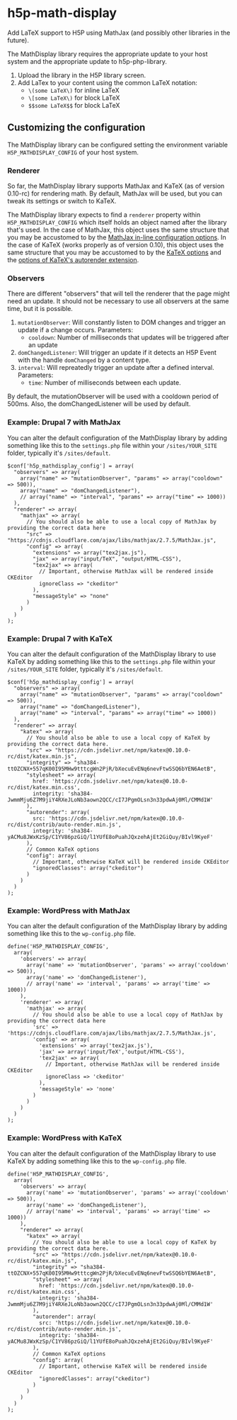 # h5p-math-display

Add LaTeX support to H5P using MathJax (and possibly other libraries in the future).

The MathDisplay library requires the appropriate update to your host system and the appropriate update to h5p-php-library.

1. Upload the library in the H5P library screen.
2. Add LaTex to your content using the common LaTeX notation:
   - `\(some LaTeX\)` for inline LaTeX
   - `\[some LaTeX\)` for block LaTeX
   - `$$some LaTeX$$` for block LaTeX

## Customizing the configuration
The MathDisplay library can be configured setting the environment variable `H5P_MATHDISPLAY_CONFIG` of your host system.

### Renderer ###
So far, the MathDisplay library supports MathJax and KaTeX (as of version 0.10-rc) for rendering math. By default, MathJax will be used, but you can tweak its settings or switch to KaTeX.

The MathDisplay library expects to find a `renderer` property within `H5P_MATHDISPLAY_CONFIG` which itself holds an object named after the library that's used.
In the case of MathJax, this object uses the same structure that you may be accustomed to by the [MathJax in-line configuration options](https://docs.mathjax.org/en/latest/configuration.html#using-in-line-configuration-options).
In the case of KaTeX (works properly as of version 0.10), this object uses the same structure that you may be accustomed to by the [KaTeX options](https://khan.github.io/KaTeX/docs/options.html) and the [options of KaTeX's autorender extension](https://khan.github.io/KaTeX/docs/autorender.html).

### Observers ###
There are different "observers" that will tell the renderer that the page might need an update. It should not be necessary to use all observers at the same time, but it is possible.

1. `mutationObserver`: Will constantly listen to DOM changes and trigger an update if a change occurs. Parameters:
    - `cooldown`: Number of milliseconds that updates will be triggered after an update
2. `domChangedListener`: Will trigger an update if it detects an H5P Event with the handle `domChanged` by a content type.
3. `interval`: Will repreatedly trigger an update after a defined interval. Parameters:
    - `time`: Number of milliseconds between each update.

By default, the mutationObserver will be used with a cooldown period of 500ms. Also, the domChangedListener will be used by default.

### Example: Drupal 7 with MathJax
You can alter the default configuration of the MathDisplay library by adding something like this to the `settings.php` file within your `/sites/YOUR_SITE` folder, typically it's `/sites/default`.

    $conf['h5p_mathdisplay_config'] = array(
      "observers" => array(
        array("name" => "mutationObserver", "params" => array("cooldown" => 500)),
        array("name" => "domChangedListener"),
        // array("name" => "interval", "params" => array("time" => 1000))
      ),
      "renderer" => array(
        "mathjax" => array(
          // You should also be able to use a local copy of MathJax by providing the correct data here
          "src" => "https://cdnjs.cloudflare.com/ajax/libs/mathjax/2.7.5/MathJax.js",
          "config" => array(
            "extensions" => array("tex2jax.js"),
            "jax" => array("input/TeX", "output/HTML-CSS"),
            "tex2jax" => array(
              // Important, otherwise MathJax will be rendered inside CKEditor
              ignoreClass => "ckeditor"
            ),
            "messageStyle" => "none"
          )
        )
      )
    );

### Example: Drupal 7 with KaTeX
You can alter the default configuration of the MathDisplay library to use KaTeX by adding something like this to the `settings.php` file within your `/sites/YOUR_SITE` folder, typically it's `/sites/default`.

    $conf['h5p_mathdisplay_config'] = array(
      "observers" => array(
        array("name" => "mutationObserver", "params" => array("cooldown" => 500)),
        array("name" => "domChangedListener"),
        array("name" => "interval", "params" => array("time" => 1000))
      ),
      "renderer" => array(
        "katex" => array(
          // You should also be able to use a local copy of KaTeX by providing the correct data here.
          "src" => "https://cdn.jsdelivr.net/npm/katex@0.10.0-rc/dist/katex.min.js",
          "integrity" => "sha384-ttOZCNX+557qK00I95MHw9tttcgWn2PjR/bXecuEvENq6nevFtwSSQ6bYEN6AetB",
          "stylesheet" => array(
            href: 'https://cdn.jsdelivr.net/npm/katex@0.10.0-rc/dist/katex.min.css',
            integrity: 'sha384-JwmmMju6Z7M9jiY4RXeJLoNb3aown2QCC/cI7JPgmOLsn3n33pdwAj0Ml/CMMd1W'
          ),
          "autorender": array(
            src: 'https://cdn.jsdelivr.net/npm/katex@0.10.0-rc/dist/contrib/auto-render.min.js',
            integrity: 'sha384-yACMu8JWxKzSp/C1YV86pzGiQ/l1YUfE8oPuahJQxzehAjEt2GiQuy/BIvl9KyeF'
          ),
          // Common KaTeX options
          "config": array(
            // Important, otherwise KaTeX will be rendered inside CKEditor
            "ignoredClasses": array("ckeditor")
          )
        )
      )
    );

### Example: WordPress with MathJax
You can alter the default configuration of the MathDisplay library by adding something like this to the `wp-config.php` file.

    define('H5P_MATHDISPLAY_CONFIG',
      array(
        'observers' => array(
          array('name' => 'mutationObserver', 'params' => array('cooldown' => 500)),
          array('name' => 'domChangedListener'),
          // array('name' => 'interval', 'params' => array('time' => 1000))
        ),
        'renderer' => array(
          'mathjax' => array(
            // You should also be able to use a local copy of MathJax by providing the correct data here
            'src' => 'https://cdnjs.cloudflare.com/ajax/libs/mathjax/2.7.5/MathJax.js',
            'config' => array(
              'extensions' => array('tex2jax.js'),
              'jax' => array('input/TeX','output/HTML-CSS'),
              'tex2jax' => array(
                // Important, otherwise MathJax will be rendered inside CKEditor
                ignoreClass => 'ckeditor'
              ),
              'messageStyle' => 'none'
            )
          )
        )
      )
    );

### Example: WordPress with KaTeX
You can alter the default configuration of the MathDisplay library to use KaTeX by adding something like this to the `wp-config.php` file.

    define('H5P_MATHDISPLAY_CONFIG',
      array(
        'observers' => array(
          array('name' => 'mutationObserver', 'params' => array('cooldown' => 500)),
          array('name' => 'domChangedListener'),
          // array('name' => 'interval', 'params' => array('time' => 1000))
        ),
        "renderer" => array(
          "katex" => array(
            // You should also be able to use a local copy of KaTeX by providing the correct data here.
            "src" => "https://cdn.jsdelivr.net/npm/katex@0.10.0-rc/dist/katex.min.js",
            "integrity" => "sha384-ttOZCNX+557qK00I95MHw9tttcgWn2PjR/bXecuEvENq6nevFtwSSQ6bYEN6AetB",
            "stylesheet" => array(
              href: 'https://cdn.jsdelivr.net/npm/katex@0.10.0-rc/dist/katex.min.css',
              integrity: 'sha384-JwmmMju6Z7M9jiY4RXeJLoNb3aown2QCC/cI7JPgmOLsn3n33pdwAj0Ml/CMMd1W'
            ),
            "autorender": array(
              src: 'https://cdn.jsdelivr.net/npm/katex@0.10.0-rc/dist/contrib/auto-render.min.js',
              integrity: 'sha384-yACMu8JWxKzSp/C1YV86pzGiQ/l1YUfE8oPuahJQxzehAjEt2GiQuy/BIvl9KyeF'
            ),
            // Common KaTeX options
            "config": array(
              // Important, otherwise KaTeX will be rendered inside CKEditor
              "ignoredClasses": array("ckeditor")
            )
          )
        )
      )
    );
